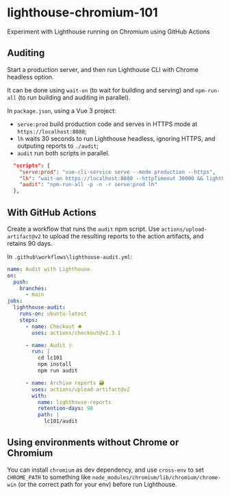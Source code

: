 # lighthouse-chromium-101
Experiment with Lighthouse running on Chromium using GitHub Actions

## Auditing

Start a production server, and then run Lighthouse CLI with Chrome headless option.

It can be done using `wait-on` (to wait for building and serving) and `npm-run-all` (to run building and auditing in parallel).

In `package.json`, using a Vue 3 project:

- `serve:prod` build production code and serves in HTTPS mode at `https://localhost:8080`;
- `lh` waits 30 seconds to run Lighthouse headless, ignoring HTTPS, and outputing reports to `./audit`;
- `audit` run both scripts in parallel.

```json
  "scripts": {
    "serve:prod": "vue-cli-service serve --mode production --https",
    "lh": "wait-on https://localhost:8080 --httpTimeout 30000 && lighthouse https://localhost:8080 --chrome-flags='--ignore-certificate-errors' --chrome-flags='--headless' --output-path=./audit/lighthouse --output json --output html --output csv",
    "audit": "npm-run-all -p -n -r serve:prod lh"
  },
```

## With GitHub Actions

Create a workflow that runs the `audit` npm script. Use `actions/upload-artifact@v2` to upload the resulting reports to the action artifacts, and retains 90 days.

In `.github\workflows\lighthouse-audit.yml`:

```yml
name: Audit with Lighthouse
on:
  push:
    branches:
      - main
jobs:
  lighthouse-audit:
    runs-on: ubuntu-latest
    steps:
      - name: Checkout 🛎️
        uses: actions/checkout@v2.3.1

      - name: Audit 🩺
        run: |
          cd lc101
          npm install
          npm run audit

      - name: Archive reports 🗃
        uses: actions/upload-artifact@v2
        with:
          name: lighthouse-reports
          retention-days: 90
          path: |
            lc101/audit
```

## Using environments without Chrome or Chromium

You can install `chromium` as dev dependency, and use `cross-env` to set `CHROME_PATH` to something like `node_modules/chromium/lib/chromium/chrome-win` (or the correct path for your env) before run Lighthouse.